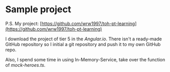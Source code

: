 # Sample project

P.S. My project: [https://github.com/wrw1997/toh-pt-learning](https://github.com/wrw1997/toh-pt-learning)

I download the project of tier 5 in the _Angular.io_. There isn't a ready-made GitHub repository so I initial a git repository and push it to my own GitHub repo.



Also, I spend some time in using In-Memory-Service, take over the function of _mock-heroes.ts_.

